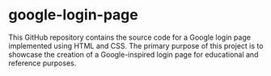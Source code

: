 # google-login-page
This GitHub repository contains the source code for a Google login page implemented using HTML and CSS. The primary purpose of this project is to showcase the creation of a Google-inspired login page for educational and reference purposes.
